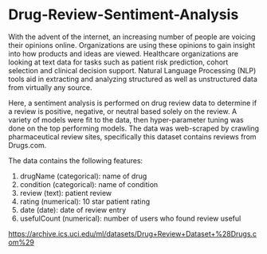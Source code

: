 # Drug-Review-Sentiment-Analysis

With the advent of the internet, an increasing number of people are voicing their opinions online. Organizations are using these opinions to gain insight into how products and ideas are viewed. Healthcare organizations are looking at text data for tasks such as patient risk prediction, cohort selection and clinical decision support. Natural Language Processing (NLP) tools aid in extracting and analyzing structured as well as unstructured data from virtually any source.

Here, a sentiment analysis is performed on drug review data to determine if a review is positive, negative, or neutral based solely on the review. A variety of models were fit to the data, then hyper-parameter tuning was done on the top performing models. The data was web-scraped by crawling pharmaceutical review sites, specifically this dataset contains reviews from Drugs.com.

The data contains the following features:

1. drugName (categorical): name of drug
2. condition (categorical): name of condition
3. review (text): patient review
4. rating (numerical): 10 star patient rating
5. date (date): date of review entry
6. usefulCount (numerical): number of users who found review useful

https://archive.ics.uci.edu/ml/datasets/Drug+Review+Dataset+%28Drugs.com%29
